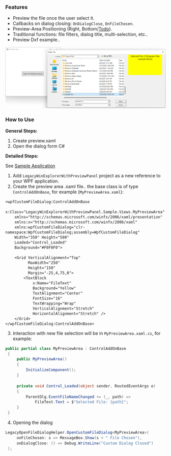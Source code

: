 ### Features
- Preview the file once the user select it.
- Callbacks on dialog closing: `OnDialogClose`, `OnFileChosen`.
- Preview-Area Positioning (Right, Bottom/[Todo](/../../issues/1)).
- Traditional functions: file filters, dialog title, multi-selection, etc..
- Preview Dxf example..

![Demo Image](res/demo.png)

### How to Use

**General Steps:**
1. Create preview.xaml 
2. Open the dialog form C#

**Detailed Steps:**

See [Sample Application](./LegacyWinExplorerWithPreviewPanel.Sample)

1. Add `LegacyWinExplorerWithPreviewPanel` project as a new reference to your WPF application.
2. Create the preview area .xaml file.. the base class is of type `ControlAddOnBase`, for
   example (`MyPreviewArea.xaml`):

```xaml
<wpfCustomFileDialog:ControlAddOnBase
    x:Class="LegacyWinExplorerWithPreviewPanel.Sample.Views.MyPreviewArea"
    xmlns="http://schemas.microsoft.com/winfx/2006/xaml/presentation"
    xmlns:x="http://schemas.microsoft.com/winfx/2006/xaml"
    xmlns:wpfCustomFileDialog="clr-namespace:WpfCustomFileDialog;assembly=WpfCustomFileDialog"
    Width="350" Height="500"
    Loaded="Control_Loaded"
    Background="#F0F0F0">

    <Grid VerticalAlignment="Top"
          MaxWidth="250"
          Height="150"
          Margin="-25,4,75,0">
        <TextBlock
            x:Name="FileText"
            Background="Yellow"
            TextAlignment="Center"
            FontSize="16"
            TextWrapping="Wrap"
            VerticalAlignment="Stretch"
            HorizontalAlignment="Stretch" />
    </Grid>
</wpfCustomFileDialog:ControlAddOnBase>
```

3. Interaction with new file selection will be in `MyPreviewArea.xaml.cs`, for example:

```csharp
public partial class MyPreviewArea : ControlAddOnBase
 {
     public MyPreviewArea()
     {
         InitializeComponent();
     }

     private void Control_Loaded(object sender, RoutedEventArgs e)
     {
         ParentDlg.EventFileNameChanged += (_, path) =>
             FileText.Text = $"Selected File: {path}";
     }
 }
```

4. Opening the dialog

```csharp
LegacyOpenFileDialogHelper.OpenCustomFileDialog<MyPreviewArea>(
     onFileChosen: s => MessageBox.Show(s + " File Chosen"),
     onDialogClose: () => Debug.WriteLine("Custom Dialog Closed")
 );
```